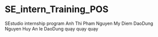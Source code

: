 # SE_intern_Training_POS

SEstudio internship program
Anh Thi
Pham Nguyen My Diem
DaoDung
Nguyen Huy
An le
DaoDung
quạy quạy quạy
